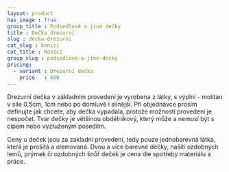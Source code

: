 ```yaml
---
layout: product
has_image : True
group_title : Podsedlové a jiné dečky
title : Dečka drezurní
slug : decka-drezurni
cat_slug : konici
cat_title : Koníci
group_slug : podsedlove-a-jine-decky
pricing:
  - variant : Drezurní dečka
    price   : 690
---
```


Drezurní dečka v základním provedení je vyrobena z látky, s výplní - molitan v síle 0,5cm, 1cm nebo po domluvě i silnější.
Při objednávce prosím definujte jak chcete, aby dečka vypadala, protože možností provedení je nespočet.
Tvar dečky je většinou obdélníkový, který může a nemusí být s cípem nebo vyztuženým posedlím.

Ceny u deček jsou za zakladní provedení, tedy pouze jednobarevná látka, která je prošitá a olemovaná.
Dvou a více barevné dečky, našití ozdobných lemů, prýmek či ozdobných šnůř deček je cena dle spotřeby materiálu a práce.

